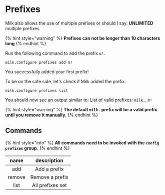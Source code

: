 # Prefixes

Milk also allows the use of multiple prefixes or should I say: **UNLIMITED** multiple prefixes

{% hint style="warning" %}
**Prefixes can not be longer than 10 characters long**
{% endhint %}

Run the following command to add the prefix `m!`.

```text
milk.configure prefixes add m!
```

You successfully added your first prefix!

To be on the safe side, let's check if Milk added the prefix.

```text
milk.configure prefixes list
```

You should now see an output similar to: List of valid prefixes: `milk.`, `m!`

{% hint style="warning" %}
**The default `milk.` prefix will be a valid prefix until you remove it manually.**
{% endhint %}

## Commands

{% hint style="info" %}
**All commands need to be invoked with the `config prefixes` group.**
{% endhint %}

| name | description |
| :---: | :---: |
| add | Add a prefix |
| remove | Remove a prefix |
| list | All prefixes set |

